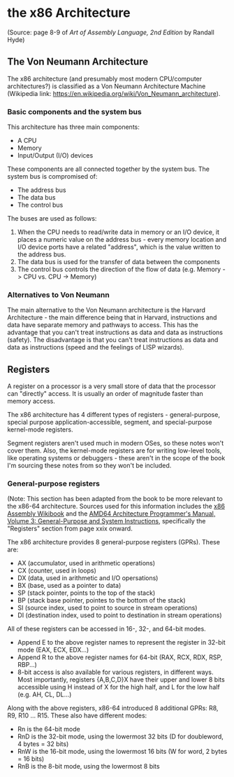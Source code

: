 # the x86 Architecture
(Source: page 8-9 of _Art of Assembly Language, 2nd Edition_ by Randall Hyde)


## The Von Neumann Architecture
The x86 architecture (and presumably most modern CPU/computer architectures?) is classified as a
Von Neumann Architecture Machine (Wikipedia link:
https://en.wikipedia.org/wiki/Von_Neumann_architecture). 

### Basic components and the system bus
This architecture has three main components:
- A CPU
- Memory
- Input/Output (I/O) devices

These components are all connected together by the system bus. The system bus is compromised of:
- The address bus
- The data bus
- The control bus

The buses are used as follows:
1. When the CPU needs to read/write data in memory or an I/O device, it places a numeric value on
   the address bus - every memory location and I/O device ports have a related "address", which is
   the value written to the address bus.
2. The data bus is used for the transfer of data between the components
3. The control bus controls the direction of the flow of data (e.g. Memory -> CPU vs. CPU -> Memory)

### Alternatives to Von Neumann
The main alternative to the Von Neumann architecture is the Harvard Architecture - the main
difference being that in Harvard, instructions and data have separate memory and pathways to access.
This has the advantage that you can't treat instructions as data and data as instructions (safety).
The disadvantage is that you can't treat instructions as data and data as instructions (speed and
the feelings of LISP wizards).

## Registers
A register on a processor is a very small store of data that the processor can "directly" access. It
is usually an order of magnitude faster than memory access.

The x86 architecture has 4 different types of registers - general-purpose, special purpose
application-accessible, segment, and special-purpose kernel-mode registers.

Segment registers aren't used much in modern OSes, so these notes won't cover them. Also, the
kernel-mode registers are for writing low-level tools, like operating systems or debuggers - these
aren't in the scope of the book I'm sourcing these notes from so they won't be included.

### General-purpose registers
(Note: This section has been adapted from the book to be more relevant to the x86-64 architecture.
Sources used for this information includes the [x86 Assembly
Wikibook](https://en.wikibooks.org/wiki/X86_Assembly/X86_Architecture) and the [AMD64 Architecture
Programmer's Manual, Volume 3: General-Purpose and System
Instructions](https://www.amd.com/system/files/TechDocs/24594.pdf), specifically the "Registers"
section from page xxix onward.

The x86 architecture provides 8 general-purpose registers (GPRs). These are:
- AX (accumulator, used in arithmetic operations)
- CX (counter, used in loops)
- DX (data, used in arithmetic and I/O opersations)
- BX (base, used as a pointer to data)
- SP (stack pointer, points to the top of the stack)
- BP (stack base pointer, pointes to the bottom of the stack)
- SI (source index, used to point to source in stream operations)
- DI (destination index, used to point to destination in stream operations)

All of these registers can be accessed in 16-, 32-, and 64-bit modes.
- Append E to the above register names to represent the register in 32-bit mode (EAX, ECX, EDX...)
- Append R to the above register names for 64-bit (RAX, RCX, RDX, RSP, RBP...)
- 8-bit access is also available for various registers, in different ways. Most importantly,
  registers {A,B,C,D}X have their upper and lower 8 bits accessible using H instead of X for the
  high half, and L for the low half (e.g. AH, CL, DL...)

Along with the above registers, x86-64 introduced 8 additional GPRs: R8, R9, R10 ... R15. These also
have different modes:
- Rn is the 64-bit mode
- RnD is the 32-bit mode, using the lowermost 32 bits (D for doubleword, 4 bytes = 32
  bits)
- RnW is the 16-bit mode, using the lowermost 16 bits (W for word, 2 bytes = 16 bits)
- RnB is the 8-bit mode, using the lowermost 8 bits

